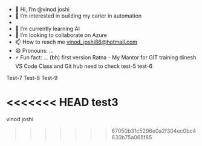 - 👋 Hi, I’m @vinod joshi
- 👀 I’m interested in building my carier in automation
- <br>
- 🌱 I’m currently learning AI
- 💞️ I’m looking to collaborate on Azure
- 📫 How to reach me vinod_joshi86@hotmail.com
- 😄 Pronouns: ...
- ⚡ Fun fact: ...
(bh)
first version
Ratna - My Mantor for GIT training
dinesh
VS Code Class and Git hub
need to check
test-5
test-6

Test-7
Test-8
Test-9

<<<<<<< HEAD
test3
=======

vinod joshi

>>>>>>> 67050b31c5296e0a2f304ec0bc4630b75a065f85
<!---
vinodjoshi86/vinodjoshi86 is a ✨ special ✨ repository because its `README.md` (this file) appears on your GitHub profile.
You can click the Preview link to take a look at your changes.
--->
